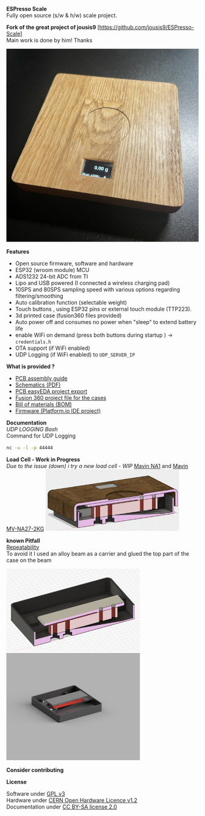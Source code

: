  **ESPresso Scale**  
Fully open source (s/w & h/w) scale project.
  
  
**Fork of the great project of jousis9** [https://github.com/jousis9/ESPresso-Scale]  
Main work is done by him! Thanks

  
![Scale](Hardware/scale.jpg)  


**Features**
- Open source firmware, software and hardware
- ESP32 (wroom module) MCU
- ADS1232 24-bit ADC from TI
- Lipo and USB powered (I connected a wireless charging pad)
- 10SPS and 80SPS sampling speed with various options regarding filtering/smoothing
- Auto calibration function (selectable weight)
- Touch buttons , using ESP32 pins or external touch module (TTP223).
- 3d printed case (fusion360 files provided)
- Auto power off and consumes no power when "sleep" to extend battery life
- enable WiFi on demand (press both buttons during startup ) -> ```credentials.h```
- OTA support (if WiFi enabled)
- UDP Logging (if WiFi enabled) to ```UDP_SERVER_IP```



**What is provided ?**
- [PCB assembly guide](./Hardware/Documents)
- [Schematics (PDF)](./Hardware/Schematics)
- [PCB easyEDA project export](./Hardware/easyEDA)
- [Fusion 360 project file for the cases](./Hardware/case)
- [Bill of materials (BOM)](./Hardware/Documents)
- [Firmware (Platform.io IDE project)](./Software/Firmware)


  

**Documentation**  
*UDP LOGGING Bash*  
Command for UDP Logging  
```bash
nc -u -l -p 44444
```  

  
**Load Cell - Work in Progress**  
*Due to the issue (down) i try a new load cell - WIP*
[Mavin NA1](https://www.mavin.cn/na1-oiml-c3-approved-load-cell-high-accuracy-single-point-sensor_p15.html) and 
[Mavin MV-NA27-2KG](https://www.mavin.cn/kitchen-scale-load-cell-low-capacity-weight-sensor-na27_p28.html)
<img src="Hardware/case/images/XCut2.PNG" width="350px">

**known Pitfall**  
[Repeatability](https://github.com/jousis9/ESPresso-Scale/issues/2#issue-1459375448)  
To avoid it I used an alloy beam as a carrier and glued the top part of the case on the beam  
<p>
<img src="Hardware/case/images/XCut.PNG" width="350px">
<img src="Hardware/case/images/Beam.png" width="350px">

**Consider contributing**  

  
**License**  
<!-- ![OSHW Certification](Hardware/OSHW_mark_GR000002_medium.png)   -->
Software under [GPL v3](https://gitlab.com/jousis/espresso-scale/blob/master/LICENSE)  
Hardware under [CERN Open Hardware Licence v1.2](https://gitlab.com/jousis/espresso-scale/blob/master/hw-LICENSE)  
Documentation under [CC BY-SA license 2.0](https://creativecommons.org/licenses/by-sa/2.0/)
